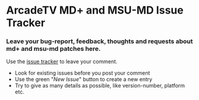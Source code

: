 # ArcadeTV MD+ and MSU-MD Issue Tracker

### Leave your bug-report, feedback, thoughts and requests about md+ and msu-md patches here.

Use the [issue tracker](https://github.com/ArcadeTV/msuplus-tracker/issues) to leave your comment. 
* Look for existing issues before you post your comment
* Use the green "*New Issue*" button to create a new entry
* Try to give as many details as possible, like version-number, platform etc.
